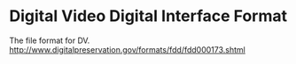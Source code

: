 # Digital Video Digital Interface Format
The file format for DV.
http://www.digitalpreservation.gov/formats/fdd/fdd000173.shtml
